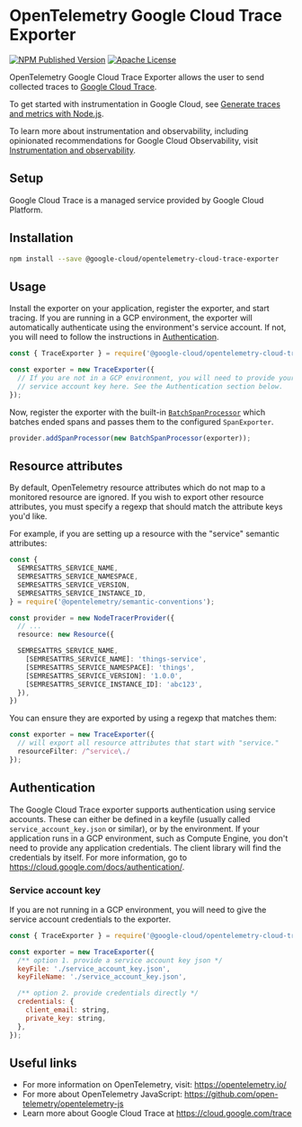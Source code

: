 # OpenTelemetry Google Cloud Trace Exporter
[![NPM Published Version][npm-img]][npm-url]
[![Apache License][license-image]][license-image]

OpenTelemetry Google Cloud Trace Exporter allows the user to send collected traces to [Google
Cloud Trace](https://cloud.google.com/trace).

To get started with instrumentation in Google Cloud, see [Generate traces and metrics with
Node.js](https://cloud.google.com/stackdriver/docs/instrumentation/setup/nodejs).

To learn more about instrumentation and observability, including opinionated recommendations
for Google Cloud Observability, visit [Instrumentation and
observability](https://cloud.google.com/stackdriver/docs/instrumentation/overview).

## Setup

Google Cloud Trace is a managed service provided by Google Cloud Platform.

## Installation

```bash
npm install --save @google-cloud/opentelemetry-cloud-trace-exporter
```

## Usage
Install the exporter on your application, register the exporter, and start tracing. If you are running in a GCP environment, the exporter will automatically authenticate using the environment's service account. If not, you will need to follow the instructions in [Authentication](#Authentication).

```js
const { TraceExporter } = require('@google-cloud/opentelemetry-cloud-trace-exporter');

const exporter = new TraceExporter({
  // If you are not in a GCP environment, you will need to provide your
  // service account key here. See the Authentication section below.
});
```

Now, register the exporter with the built-in
[`BatchSpanProcessor`](https://github.com/open-telemetry/opentelemetry-specification/blob/v1.4.0/specification/trace/sdk.md#batching-processor)
which batches ended spans and passes them to the configured `SpanExporter`.

```js
provider.addSpanProcessor(new BatchSpanProcessor(exporter));
```

## Resource attributes

By default, OpenTelemetry resource attributes which do not map to a monitored resource are ignored. If you wish to export other resource attributes, you must specify a regexp that should match the attribute keys you'd like.

For example, if you are setting up a resource with the "service" semantic attributes:
```typescript
const {
  SEMRESATTRS_SERVICE_NAME,
  SEMRESATTRS_SERVICE_NAMESPACE,
  SEMRESATTRS_SERVICE_VERSION,
  SEMRESATTRS_SERVICE_INSTANCE_ID,
} = require('@opentelemetry/semantic-conventions');

const provider = new NodeTracerProvider({
  // ...
  resource: new Resource({

  SEMRESATTRS_SERVICE_NAME,
    [SEMRESATTRS_SERVICE_NAME]: 'things-service',
    [SEMRESATTRS_SERVICE_NAMESPACE]: 'things',
    [SEMRESATTRS_SERVICE_VERSION]: '1.0.0',
    [SEMRESATTRS_SERVICE_INSTANCE_ID]: 'abc123',
  }),
})
```

You can ensure they are exported by using a regexp that matches them:
```typescript
const exporter = new TraceExporter({
  // will export all resource attributes that start with "service."
  resourceFilter: /^service\./
});
```

## Authentication

The Google Cloud Trace exporter supports authentication using service accounts. These can either be defined in a keyfile (usually called `service_account_key.json` or similar), or by the environment. If your application runs in a GCP environment, such as Compute Engine, you don't need to provide any application credentials. The client library will find the credentials by itself. For more information, go to <https://cloud.google.com/docs/authentication/>.

### Service account key

If you are not running in a GCP environment, you will need to give the service account credentials to the exporter.

```js
const { TraceExporter } = require('@google-cloud/opentelemetry-cloud-trace-exporter');

const exporter = new TraceExporter({
  /** option 1. provide a service account key json */
  keyFile: './service_account_key.json',
  keyFileName: './service_account_key.json',

  /** option 2. provide credentials directly */
  credentials: {
    client_email: string,
    private_key: string,
  },
});
```

## Useful links
- For more information on OpenTelemetry, visit: <https://opentelemetry.io/>
- For more about OpenTelemetry JavaScript: <https://github.com/open-telemetry/opentelemetry-js>
- Learn more about Google Cloud Trace at https://cloud.google.com/trace


[npm-url]: https://www.npmjs.com/package/@google-cloud/opentelemetry-cloud-trace-exporter
[npm-img]: https://badge.fury.io/js/%40google-cloud%2Fopentelemetry-cloud-trace-exporter.svg
[license-url]: https://github.com/GoogleCloudPlatform/opentelemetry-operations-js/blob/main/LICENSE
[license-image]: https://img.shields.io/badge/license-Apache_2.0-green.svg?style=flat
